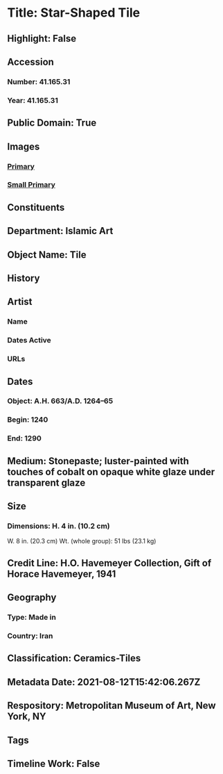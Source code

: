 # Title: Star-Shaped Tile
## Highlight: False
## Accession
### Number: 41.165.31
### Year: 41.165.31
## Public Domain: True
## Images
### [Primary](https://images.metmuseum.org/CRDImages/is/original/41.165.31.jpg)
### [Small Primary](https://images.metmuseum.org/CRDImages/is/web-large/41.165.31.jpg)
## Constituents
## Department: Islamic Art
## Object Name: Tile
## History
## Artist
### Name
### Dates Active
### URLs
## Dates
### Object: A.H. 663/A.D. 1264–65
### Begin: 1240
### End: 1290
## Medium: Stonepaste; luster-painted with touches of cobalt on opaque white glaze under transparent glaze
## Size
### Dimensions: H. 4 in. (10.2 cm)
W.  8 in. (20.3 cm)
Wt. (whole group): 51 lbs (23.1 kg)
## Credit Line: H.O. Havemeyer Collection, Gift of Horace Havemeyer, 1941
## Geography
### Type: Made in
### Country: Iran
## Classification: Ceramics-Tiles
## Metadata Date: 2021-08-12T15:42:06.267Z
## Respository: Metropolitan Museum of Art, New York, NY
## Tags
## Timeline Work: False